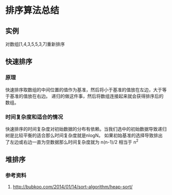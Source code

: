 # 排序算法总结

## 实例

对数组[1,4,3,5,5,3,7]重新排序

## 快速排序

### 原理

快速排序取数组的中间位置的值作为基准，然后将小于基准的值放在左边，大于等于基准的值放在右边。
递归的做这件事，然后将数组连接起来就会获得排序后的数组。

### 时间复杂度和适合的情况

快速排序的时间复杂度对初始数据的分布有依赖。当我们选中的初始数据导致递归树是比较平衡的适合那么时间复杂度就是nlogN。
如果初始基准的选择导致排出了左边或右边一直为空数据那么时间复杂度就为 n(n-1)/2 相当于 n<sup>2</sup>

## 堆排序


### 参考资料
1. http://bubkoo.com/2014/01/14/sort-algorithm/heap-sort/
